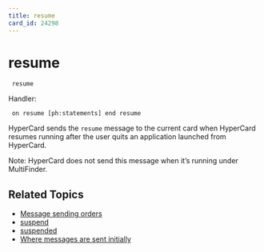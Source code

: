 ```yaml
---
title: resume
card_id: 24298
---
```


# resume

<code><pre>
resume
</pre></code>

Handler:

<code><pre>
on resume
  [ph:statements]
end resume
</pre></code>

HyperCard sends the <code>resume</code> message to the current card when HyperCard resumes running after the user quits an application launched from HyperCard. 

Note: HyperCard does not send this message when it’s running under MultiFinder.

## Related Topics

* [Message sending orders](/HyperTalkReference/systemmessages/Message-sending-orders)
* [suspend](/HyperTalkReference/systemmessages/suspend)
* [suspended](/HyperTalkReference/properties/suspended)
* [Where messages are sent initially](/HyperTalkReference/systemmessages/Where-messages-are-sent-initially)
